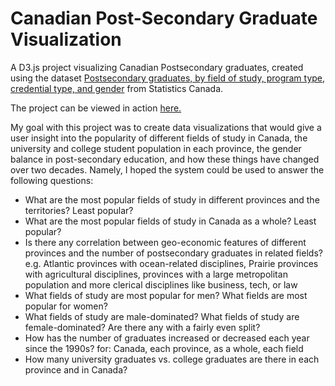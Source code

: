 # Canadian Post-Secondary Graduate Visualization

A D3.js project visualizing Canadian Postsecondary graduates, created using the dataset [Postsecondary graduates, by field of study, program type, credential type, and gender](https://www150.statcan.gc.ca/t1/tbl1/en/tv.action?pid=3710001201) from Statistics Canada.

The project can be viewed in action [here.](https://web.cs.dal.ca/~hbarss/GraduateVisualization/4166project.html)

My goal with this project was to create data visualizations that would give a user insight into the popularity of different fields of study in Canada, the university and college student population in each province, the gender balance in post-secondary education, and how these things have changed over two decades. 
Namely, I hoped the system could be used to answer the following questions:
- What are the most popular fields of study in different provinces and the territories? Least popular?
- What are the most popular fields of study in Canada as a whole? Least popular?
- Is there any correlation between geo-economic features of different provinces and the number of postsecondary graduates in related fields? e.g. Atlantic provinces with ocean-related disciplines, Prairie provinces with agricultural disciplines, provinces with a large metropolitan population and more clerical disciplines like business, tech, or law
- What fields of study are most popular for men? What fields are most popular for women?
- What fields of study are male-dominated? What fields of study are female-dominated? Are there any with a fairly even split?
- How has the number of graduates increased or decreased each year since the 1990s? for: Canada, each province, as a whole, each field
- How many university graduates vs. college graduates are there in each province and in Canada?
